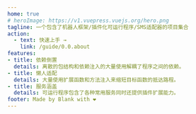 ```yaml
---
home: true
# heroImage: https://v1.vuepress.vuejs.org/hero.png
tagline: 一个包含了机器人框架/插件化可运行程序/SMS适配器的项目集合
action:
  - text: 快速上手 →
    link: /guide/0.0.about
features:
- title: 依赖倒置
  details: 离散的包结构和依赖注入的大量使用解耦了程序之间的依赖。
- title: 懒人适配
  details: 大量使用扩展函数和方法注入来缩短目标函数的抵达路程。
- title: 服务涵盖
  details: 可运行程序包含了各种常用服务同时还提供插件扩展能力。
footer: Made by Blank with ❤️
---
```

